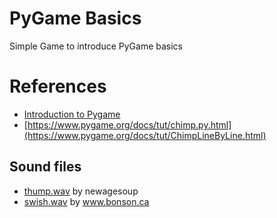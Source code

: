 # PyGame Basics

Simple Game to introduce PyGame basics

# References
 * [Introduction to Pygame](https://www.pygame.org/docs/tut/PygameIntro.html)
 * [https://www.pygame.org/docs/tut/chimp.py.html](https://www.pygame.org/docs/tut/ChimpLineByLine.html)

## Sound files
 * [thump.wav](https://freesound.org/people/newagesoup/sounds/369120/) by newagesoup
 * [swish.wav](https://freesound.org/people/www.bonson.ca/sounds/12658/) by www.bonson.ca